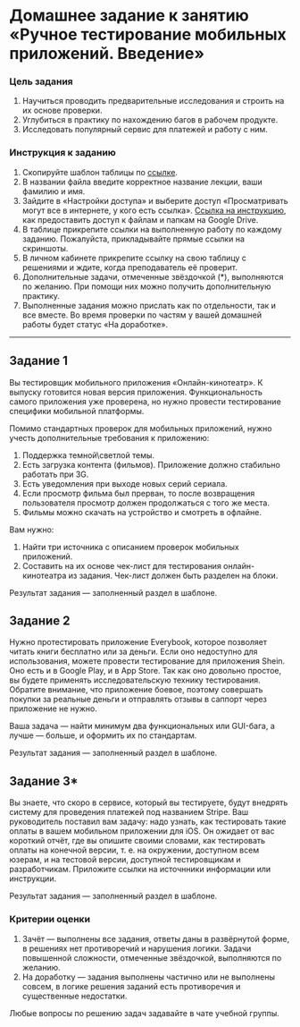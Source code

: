 
# Домашнее задание к занятию «Ручное тестирование мобильных приложений. Введение»

### Цель задания

1. Научиться проводить предварительные исследования и строить на их основе проверки.
2. Углубиться в практику по нахождению багов в рабочем продукте.
3. Исследовать популярный сервис для платежей и работу с ним.

### Инструкция к заданию

1. Скопируйте шаблон таблицы по [ссылке](https://docs.google.com/spreadsheets/d/1B8kvrxyKEs1uFAuFeIyYzVQSElvBGAzaFrnboQH6RL4/edit?usp=sharing).
2. В названии файла введите корректное название лекции, ваши фамилию и имя.
3. Зайдите в «Настройки доступа» и выберите доступ «Просматривать могут все в интернете, у кого есть ссылка». [Ссылка на инструкцию](https://support.google.com/docs/answer/2494822?hl=ru&co=GENIE.Platform%3DDesktop), как предоставить доступ к файлам и папкам на Google Drive.
4. В таблице прикрепите ссылки на выполненную работу по каждому заданию. Пожалуйста, прикладывайте прямые ссылки на скриншоты.
5. В личном кабинете прикрепите ссылку на свою таблицу с решениями и ждите, когда преподаватель её проверит.
6. Дополнительные задачи, отмеченные звёздочкой (*), выполняются по желанию. При помощи них можно получить дополнительную практику.
7. Выполненные задания можно прислать как по отдельности, так и все вместе. Во время проверки по частям у вашей домашней работы будет статус «На доработке».

------

## Задание 1

Вы тестировщик мобильного приложения «Онлайн-кинотеатр». К выпуску готовится новая версия приложения. Функциональность самого приложения уже проверена, но нужно провести тестирование специфики мобильной платформы.

Помимо стандартных проверок для мобильных приложений, нужно учесть дополнительные требования к приложению:
1. Поддержка темной\светлой темы.
2. Есть загрузка контента (фильмов). Приложение должно стабильно работать при 3G.
3. Есть уведомления при выходе новых серий сериала.
4. Если просмотр фильма был прерван, то после возвращения пользователя просмотр должен продолжаться с того же места.
5. Фильмы можно скачать на устройство и смотреть в офлайне.
   
Вам нужно:
1. Найти три источника с описанием проверок мобильных приложений.
2. Составить на их основе чек-лист для тестирования онлайн-кинотеатра из задания. Чек-лист должен быть разделен на блоки.

Результат задания — заполненный раздел в шаблоне.

## Задание 2 

Нужно протестировать приложение Everybook, которое позволяет читать книги бесплатно или за деньги.
Если оно недоступно для использования, можете провести тестирование для приложения Shein. Оно есть и в Google Play, и в App Store. Так как оно довольно простое, вы будете применять исследовательскую технику тестирования.
Обратите внимание, что приложение боевое, поэтому совершать покупки за реальные деньги и отправлять отзывы в саппорт через приложение не нужно.

Ваша задача — найти минимум два функциональных или GUI-бага, а лучше — больше, и оформить их по стандартам.

Результат задания — заполненный раздел в шаблоне.

## Задание 3*

Вы знаете, что скоро в сервисе, который вы тестируете, будут внедрять систему для проведения платежей под названием Stripe. 
Ваш руководитель поставил вам задачу: надо узнать, как тестировать такие оплаты в вашем мобильном приложении для iOS.
Он ожидает от вас короткий отчёт, где вы опишите своими словами, как тестировать оплаты на конечной версии, т. е. на окружении, доступном всем юзерам, и на тестовой версии, доступной тестировщикам и разработчикам. Приложите ссылки на источнники информации или инструкции.

Результат задания — заполненный раздел в шаблоне.

### Критерии оценки

1. Зачёт — выполнены все задания, ответы даны в развёрнутой форме, в решениях нет противоречий и нарушения логики. Задачи повышенной сложности, отмеченные звёздочкой, выполняются по желанию. 
2. На доработку — задания выполнены частично или не выполнены совсем, в логике решения заданий есть противоречия и существенные недостатки.

Любые вопросы по решению задач задавайте в чате учебной группы.

